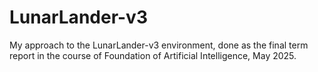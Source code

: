 # LunarLander-v3
 My approach to the LunarLander-v3 environment, done as the final term report in the course of Foundation of Artificial Intelligence, May 2025.
